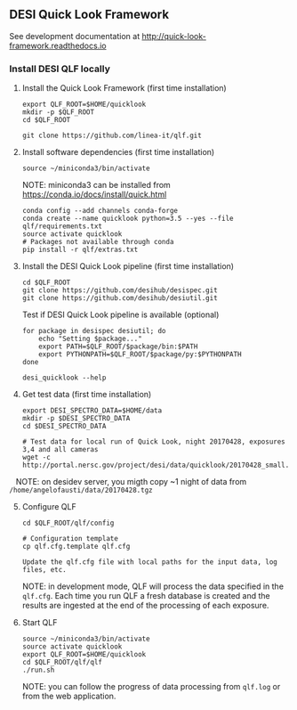 ## DESI Quick Look Framework

See development documentation at http://quick-look-framework.readthedocs.io

### Install DESI QLF locally

1. Install the Quick Look Framework (first time installation)

    ```
    export QLF_ROOT=$HOME/quicklook
    mkdir -p $QLF_ROOT
    cd $QLF_ROOT
   
    git clone https://github.com/linea-it/qlf.git
    ```

2. Install software dependencies (first time installation)

    ```
    source ~/miniconda3/bin/activate
    ```
    
    NOTE: miniconda3 can be installed from https://conda.io/docs/install/quick.html
   
    ```
    conda config --add channels conda-forge
    conda create --name quicklook python=3.5 --yes --file qlf/requirements.txt
    source activate quicklook
    # Packages not available through conda
    pip install -r qlf/extras.txt
    ```

3. Install the DESI Quick Look pipeline (first time installation)

    ```
    cd $QLF_ROOT
    git clone https://github.com/desihub/desispec.git
    git clone https://github.com/desihub/desiutil.git
    ```
  
    Test if DESI Quick Look pipeline is available (optional)
    ```
    for package in desispec desiutil; do
        echo "Setting $package..."
        export PATH=$QLF_ROOT/$package/bin:$PATH
        export PYTHONPATH=$QLF_ROOT/$package/py:$PYTHONPATH
    done
    
    desi_quicklook --help
    ```

4. Get test data (first time installation)

    ```
    export DESI_SPECTRO_DATA=$HOME/data
    mkdir -p $DESI_SPECTRO_DATA
    cd $DESI_SPECTRO_DATA
    
    # Test data for local run of Quick Look, night 20170428, exposures 3,4 and all cameras
    wget -c http://portal.nersc.gov/project/desi/data/quicklook/20170428_small.tar.gz
    ```
    
    NOTE: on desidev server, you migth copy ~1 night of data from `/home/angelofausti/data/20170428.tgz`

5. Configure QLF 

    ```
    cd $QLF_ROOT/qlf/config
    
    # Configuration template
    cp qlf.cfg.template qlf.cfg
    
    Update the qlf.cfg file with local paths for the input data, log files, etc.
    ```
    
    NOTE: in development mode, QLF will process the data specified in the `qlf.cfg`. Each time you run QLF a fresh database is created and the results are ingested at the end of the processing of each exposure. 

6. Start QLF  

    ```
    source ~/miniconda3/bin/activate
    source activate quicklook
    export QLF_ROOT=$HOME/quicklook
    cd $QLF_ROOT/qlf/qlf
    ./run.sh
    ```
    
    NOTE: you can follow the progress of data processing from `qlf.log` or from the web application.
    

